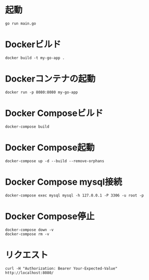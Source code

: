 # 起動
```
go run main.go
```

# Dockerビルド
```
docker build -t my-go-app .
```

# Dockerコンテナの起動
```
docker run -p 8080:8080 my-go-app
```

# Docker Composeビルド
```
docker-compose build
```

# Docker Compose起動
```
docker-compose up -d --build --remove-orphans
```

# Docker Compose mysql接続
```
docker-compose exec mysql mysql -h 127.0.0.1 -P 3306 -u root -p
```

# Docker Compose停止
```
docker-compose down -v 
docker-compose rm -v
```

# リクエスト
```
curl -H "Authorization: Bearer Your-Expected-Value" http://localhost:8080/
```
